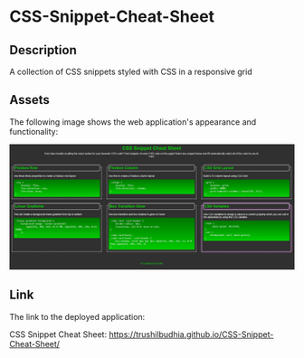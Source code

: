 # CSS-Snippet-Cheat-Sheet

## Description

A collection of CSS snippets styled with CSS in a responsive grid

## Assets

The following image shows the web application's appearance and functionality:

![CSS Snipper Cheat Sheet image preview](./assets/images/CSS-Snippet-Cheatsheet-img-1.jpg)

## Link

The link to the deployed application:

CSS Snippet Cheat Sheet: https://trushilbudhia.github.io/CSS-Snippet-Cheat-Sheet/

